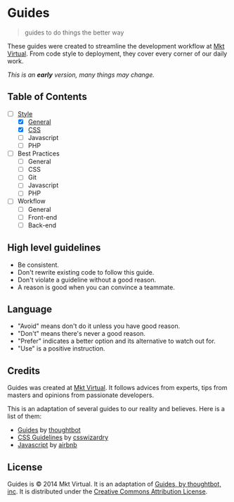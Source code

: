 # Guides
> guides to do things the better way

These guides were created to streamline the development workflow at [Mkt Virtual](http://mktvirtual.com.br/). From code style to deployment, they cover every corner of our daily work.

*This is an __early__ version, many things may change.*

## Table of Contents

- [ ] [Style](https://github.com/hugobessaa/guides/tree/master/style)
    - [x] [General](https://github.com/hugobessaa/guides/tree/master/style/general)
    - [x] [CSS](https://github.com/hugobessaa/guides/tree/master/style/CSS)
    - [ ] Javascript
    - [ ] PHP
- [ ] Best Practices
    - [ ] General
    - [ ] CSS
    - [ ] Git
    - [ ] Javascript
    - [ ] PHP
- [ ] Workflow
    - [ ] General
    - [ ] Front-end
    - [ ] Back-end

## High level guidelines

- Be consistent.
- Don't rewrite existing code to follow this guide.
- Don't violate a guideline without a good reason.
- A reason is good when you can convince a teammate.

## Language

- "Avoid" means don't do it unless you have good reason.
- "Don't" means there's never a good reason.
- "Prefer" indicates a better option and its alternative to watch out for.
- "Use" is a positive instruction.

## Credits

Guides was created at [Mkt Virtual](http://mktvirtual.com.br/). It follows advices from experts, tips from masters and opinions from passionate developers.

This is an adaptation of several guides to our reality and believes. Here is a list of them:

- [Guides](https://github.com/thoughtbot/guides) by [thoughtbot](https://github.com/thoughtbot)
- [CSS Guidelines](https://github.com/csswizardry/CSS-Guidelines) by [csswizardry](https://github.com/csswizardry)
- [Javascript](https://github.com/airbnb/javascript) by [airbnb](https://github.com/airbnb)

## License

Guides is © 2014 Mkt Virtual. It is an adaptation of [Guides, by thoughtbot, inc](https://github.com/thoughtbot/guides). It is distributed under the [Creative Commons Attribution License](http://creativecommons.org/licenses/by/3.0/).
